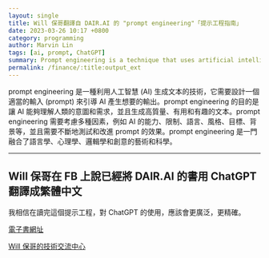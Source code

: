 ```yaml
---
layout: single
title: Will 保哥翻譯自 DAIR.AI 的 "prompt engineering"「提示工程指南」
date: 2023-03-26 10:17 +0800
category: programming
author: Marvin Lin
tags: [ai, prompt, ChatGPT]
summary: Prompt engineering is a technique that uses artificial intelligence (AI) to generate text, and involves designing an appropriate input (prompt) to guide the AI in producing desired outputs. The goal of prompt engineering is to enable AI to understand human intentions and needs, and generate high-quality, useful, and interesting text. Prompt engineering requires consideration of various factors such as the capabilities, limitations, language, style, goals, and background of the AI, and requires continuous testing and improvement of prompt effectiveness. Prompt engineering is both an art and a science that integrates linguistics, psychology, logic, and creativity.
permalink: /finance/:title:output_ext
---
```


prompt engineering 是一種利用人工智慧 (AI) 生成文本的技術，它需要設計一個適當的輸入 (prompt) 來引導 AI 產生想要的輸出。prompt engineering 的目的是讓 AI 能夠理解人類的意圖和需求，並且生成高質量、有用和有趣的文本。prompt engineering 需要考慮多種因素，例如 AI 的能力、限制、語言、風格、目標、背景等，並且需要不斷地測試和改進 prompt 的效果。prompt engineering 是一門融合了語言學、心理學、邏輯學和創意的藝術和科學。

---

## Will 保哥在 FB 上說已經將 DAIR.AI 的書用 ChatGPT 翻譯成繁體中文

我相信在讀完這個提示工程，對 ChatGPT 的使用，應該會更廣泛，更精確。

[電子書網址](https://promptingguide.azurewebsites.net/)

[Will 保哥的技術交流中心](https://www.facebook.com/will.fans)